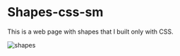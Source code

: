 # Shapes-css-sm

This is a web page with shapes that I built only with CSS.

![shapes](https://user-images.githubusercontent.com/71913145/219595401-38c0976b-d6f0-4963-94dd-3cdc1d6b33b9.png)
